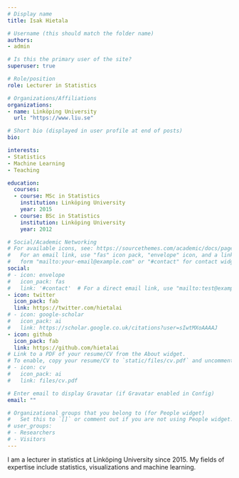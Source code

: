 ```yaml
---
# Display name
title: Isak Hietala

# Username (this should match the folder name)
authors:
- admin

# Is this the primary user of the site?
superuser: true

# Role/position
role: Lecturer in Statistics

# Organizations/Affiliations
organizations:
- name: Linköping University
  url: "https://www.liu.se"

# Short bio (displayed in user profile at end of posts)
bio: 

interests:
- Statistics
- Machine Learning
- Teaching

education:
  courses:
  - course: MSc in Statistics
    institution: Linköping University
    year: 2015
  - course: BSc in Statistics
    institution: Linköping University
    year: 2012

# Social/Academic Networking
# For available icons, see: https://sourcethemes.com/academic/docs/page-builder/#icons
#   For an email link, use "fas" icon pack, "envelope" icon, and a link in the
#   form "mailto:your-email@example.com" or "#contact" for contact widget.
social:
# - icon: envelope
#   icon_pack: fas
#   link: '#contact'  # For a direct email link, use "mailto:test@example.org".
- icon: twitter
  icon_pack: fab
  link: https://twitter.com/hietalai
# - icon: google-scholar
#   icon_pack: ai
#   link: https://scholar.google.co.uk/citations?user=sIwtMXoAAAAJ
- icon: github
  icon_pack: fab
  link: https://github.com/hietalai
# Link to a PDF of your resume/CV from the About widget.
# To enable, copy your resume/CV to `static/files/cv.pdf` and uncomment the lines below.
# - icon: cv
#   icon_pack: ai
#   link: files/cv.pdf

# Enter email to display Gravatar (if Gravatar enabled in Config)
email: ""

# Organizational groups that you belong to (for People widget)
#   Set this to `[]` or comment out if you are not using People widget.
# user_groups:
# - Researchers
# - Visitors
---
```


I am a lecturer in statistics at Linköping University since 2015. My fields of expertise include statistics, visualizations and machine learning. 
